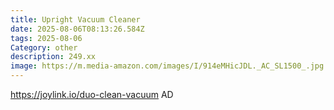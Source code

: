 ```yaml
---
title: Upright Vacuum Cleaner
date: 2025-08-06T08:13:26.584Z
tags: 2025-08-06
Category: other
description: 249.xx
image: https://m.media-amazon.com/images/I/914eMHicJDL._AC_SL1500_.jpg
---
```

https://joylink.io/duo-clean-vacuum
AD